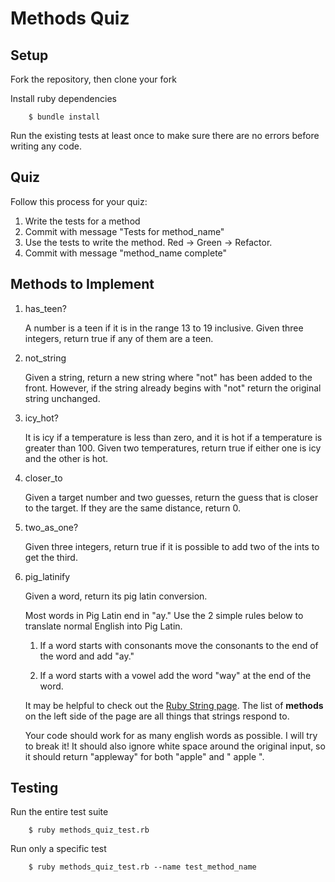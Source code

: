 # Methods Quiz

## Setup

Fork the repository, then clone your fork

Install ruby dependencies

```
    $ bundle install
```

Run the existing tests at least once to make sure there are no errors before writing any code.

## Quiz

Follow this process for your quiz:

1. Write the tests for a method
2. Commit with message "Tests for method_name"
3. Use the tests to write the method. Red -> Green -> Refactor.
4. Commit with message "method_name complete"

## Methods to Implement

1. has_teen?

    A number is a teen if it is in the range 13 to 19 inclusive. Given three integers, return true if any of them are a teen.
2. not_string

    Given a string, return a new string where "not" has been added to the front. However, if the string already begins with "not" return the original string unchanged.
3. icy_hot?

    It is icy if a temperature is less than zero, and it is hot if a temperature is greater than 100. Given two temperatures, return true if either one is icy and the other is hot.
4. closer_to

    Given a target number and two guesses, return the guess that is closer to the target. If they are the same distance, return 0.
5. two_as_one?

    Given three integers, return true if it is possible to add two of the ints to get the third.
6. pig_latinify

    Given a word, return its pig latin conversion. 
    
    Most words in Pig Latin end in "ay." Use the 2 simple rules below to translate normal English into Pig Latin.

    1. If a word starts with consonants move the consonants to the end of the word and add "ay."
    
    2. If a word starts with a vowel add the word "way" at the end of the word.

    It may be helpful to check out the [Ruby String page](http://ruby-doc.org/core-2.2.0/String.html). The list of **methods** on the left side of the page are all things that strings respond to.

    Your code should work for as many english words as possible. I will try to break it! It should also ignore white space around the original input, so it should return "appleway" for both "apple" and "   apple  ".

## Testing

Run the entire test suite

```
    $ ruby methods_quiz_test.rb
```

Run only a specific test

```
    $ ruby methods_quiz_test.rb --name test_method_name
```